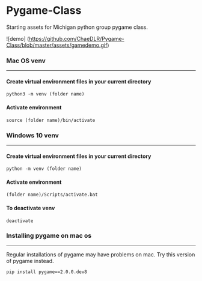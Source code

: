# Pygame-Class
 Starting assets for Michigan python group pygame class.

![demo] (https://github.com/ChaeDLR/Pygame-Class/blob/master/assets/gamedemo.gif)


### Mac OS venv
___

#### Create virtual environment files in your current directory

```
python3 -m venv (folder name)
```

#### Activate environment

```
source (folder name)/bin/activate
```


### Windows 10 venv
___

#### Create virtual environment files in your current directory

```
python -m venv (folder name)
```

#### Activate environment

```
(folder name)/Scripts/activate.bat
```

#### To deactivate venv

```
deactivate
```

### Installing pygame on mac os
___

Regular installations of pygame may have problems on mac. Try this version of pygame instead. 

```
pip install pygame==2.0.0.dev8
```
